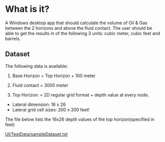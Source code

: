 # What is it?
A Windows desktop app that should calculate the volume of Oil & Gas between the 2 horizons and above the fluid contact.
The user should be able to get the results in of the following 3 units: cubic meter, cubic feet and barrels.

## Dataset
The following data is available:

1. Base Horizon = Top Horizon + 100 meter
2. Fluid contact = 3000 meter

3. Top Horizon: = 2D regular grid format + depth value at every node.
- Lateral dimension: 16 x 26
- Lateral grid cell sizes: 200 x 200 feet!

The file below lists the 16x26 depth values of the top horizon(specified in feet)

[UI/TestData/sampleDataset.txt](https://github.com/jeet-maity/Fluid-Volume-Calculator/blob/master/UI/TestData/sampleDataset.txt)
